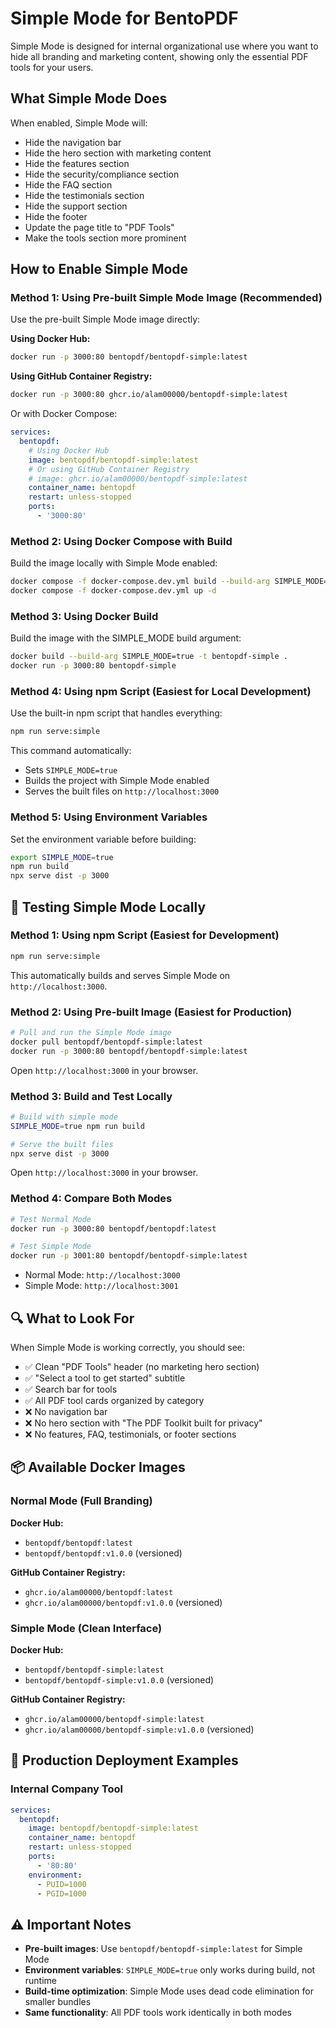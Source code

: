 # Simple Mode for BentoPDF

Simple Mode is designed for internal organizational use where you want to hide all branding and marketing content, showing only the essential PDF tools for your users.

## What Simple Mode Does

When enabled, Simple Mode will:

- Hide the navigation bar
- Hide the hero section with marketing content
- Hide the features section
- Hide the security/compliance section
- Hide the FAQ section
- Hide the testimonials section
- Hide the support section
- Hide the footer
- Update the page title to "PDF Tools"
- Make the tools section more prominent

## How to Enable Simple Mode

### Method 1: Using Pre-built Simple Mode Image (Recommended)

Use the pre-built Simple Mode image directly:

**Using Docker Hub:**
```bash
docker run -p 3000:80 bentopdf/bentopdf-simple:latest
```

**Using GitHub Container Registry:**
```bash
docker run -p 3000:80 ghcr.io/alam00000/bentopdf-simple:latest
```
Or with Docker Compose:

```yaml
services:
  bentopdf:
    # Using Docker Hub
    image: bentopdf/bentopdf-simple:latest
    # Or using GitHub Container Registry
    # image: ghcr.io/alam00000/bentopdf-simple:latest
    container_name: bentopdf
    restart: unless-stopped
    ports:
      - '3000:80'
```

### Method 2: Using Docker Compose with Build

Build the image locally with Simple Mode enabled:

```bash
docker compose -f docker-compose.dev.yml build --build-arg SIMPLE_MODE=true
docker compose -f docker-compose.dev.yml up -d
```

### Method 3: Using Docker Build

Build the image with the SIMPLE_MODE build argument:

```bash
docker build --build-arg SIMPLE_MODE=true -t bentopdf-simple .
docker run -p 3000:80 bentopdf-simple
```

### Method 4: Using npm Script (Easiest for Local Development)

Use the built-in npm script that handles everything:

```bash
npm run serve:simple
```

This command automatically:

- Sets `SIMPLE_MODE=true`
- Builds the project with Simple Mode enabled
- Serves the built files on `http://localhost:3000`

### Method 5: Using Environment Variables

Set the environment variable before building:

```bash
export SIMPLE_MODE=true
npm run build
npx serve dist -p 3000
```

## 🧪 Testing Simple Mode Locally

### Method 1: Using npm Script (Easiest for Development)

```bash
npm run serve:simple
```

This automatically builds and serves Simple Mode on `http://localhost:3000`.

### Method 2: Using Pre-built Image (Easiest for Production)

```bash
# Pull and run the Simple Mode image
docker pull bentopdf/bentopdf-simple:latest
docker run -p 3000:80 bentopdf/bentopdf-simple:latest
```

Open `http://localhost:3000` in your browser.

### Method 3: Build and Test Locally

```bash
# Build with simple mode
SIMPLE_MODE=true npm run build

# Serve the built files
npx serve dist -p 3000
```

Open `http://localhost:3000` in your browser.

### Method 4: Compare Both Modes

```bash
# Test Normal Mode
docker run -p 3000:80 bentopdf/bentopdf:latest

# Test Simple Mode
docker run -p 3001:80 bentopdf/bentopdf-simple:latest
```

- Normal Mode: `http://localhost:3000`
- Simple Mode: `http://localhost:3001`

## 🔍 What to Look For

When Simple Mode is working correctly, you should see:

- ✅ Clean "PDF Tools" header (no marketing hero section)
- ✅ "Select a tool to get started" subtitle
- ✅ Search bar for tools
- ✅ All PDF tool cards organized by category
- ❌ No navigation bar
- ❌ No hero section with "The PDF Toolkit built for privacy"
- ❌ No features, FAQ, testimonials, or footer sections

## 📦 Available Docker Images

### Normal Mode (Full Branding)

**Docker Hub:**
- `bentopdf/bentopdf:latest`
- `bentopdf/bentopdf:v1.0.0` (versioned)

**GitHub Container Registry:**
- `ghcr.io/alam00000/bentopdf:latest`
- `ghcr.io/alam00000/bentopdf:v1.0.0` (versioned)

### Simple Mode (Clean Interface)

**Docker Hub:**
- `bentopdf/bentopdf-simple:latest`
- `bentopdf/bentopdf-simple:v1.0.0` (versioned)

**GitHub Container Registry:**
- `ghcr.io/alam00000/bentopdf-simple:latest`
- `ghcr.io/alam00000/bentopdf-simple:v1.0.0` (versioned)

## 🚀 Production Deployment Examples

### Internal Company Tool

```yaml
services:
  bentopdf:
    image: bentopdf/bentopdf-simple:latest
    container_name: bentopdf
    restart: unless-stopped
    ports:
      - '80:80'
    environment:
      - PUID=1000
      - PGID=1000
```

## ⚠️ Important Notes

- **Pre-built images**: Use `bentopdf/bentopdf-simple:latest` for Simple Mode
- **Environment variables**: `SIMPLE_MODE=true` only works during build, not runtime
- **Build-time optimization**: Simple Mode uses dead code elimination for smaller bundles
- **Same functionality**: All PDF tools work identically in both modes
